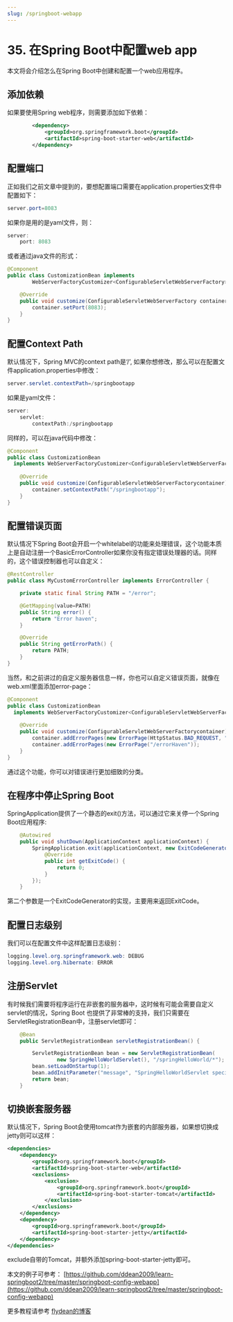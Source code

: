 ```yaml
---
slug: /springboot-webapp
---
```


# 35. 在Spring Boot中配置web app

本文将会介绍怎么在Spring Boot中创建和配置一个web应用程序。

## 添加依赖

如果要使用Spring web程序，则需要添加如下依赖：

~~~xml
        <dependency>
            <groupId>org.springframework.boot</groupId>
            <artifactId>spring-boot-starter-web</artifactId>
        </dependency>
~~~

## 配置端口

正如我们之前文章中提到的，要想配置端口需要在application.properties文件中配置如下：

~~~java
server.port=8083
~~~

如果你是用的是yaml文件，则：

~~~java
server:
    port: 8083
~~~

或者通过java文件的形式：

~~~java
@Component
public class CustomizationBean implements
        WebServerFactoryCustomizer<ConfigurableServletWebServerFactory> {

    @Override
    public void customize(ConfigurableServletWebServerFactory container) {
        container.setPort(8083);
    }
}
~~~

## 配置Context Path

默认情况下，Spring MVC的context path是‘/’, 如果你想修改，那么可以在配置文件application.properties中修改：

~~~java
server.servlet.contextPath=/springbootapp
~~~

如果是yaml文件：

~~~java
server:
    servlet:
        contextPath:/springbootapp
~~~

同样的，可以在java代码中修改：

~~~java
@Component
public class CustomizationBean
  implements WebServerFactoryCustomizer<ConfigurableServletWebServerFactory> {
  
    @Override
    public void customize(ConfigurableServletWebServerFactorycontainer) {
        container.setContextPath("/springbootapp");
    }
}
~~~

## 配置错误页面

默认情况下Spring Boot会开启一个whitelabel的功能来处理错误，这个功能本质上是自动注册一个BasicErrorController如果你没有指定错误处理器的话。同样的，这个错误控制器也可以自定义：

~~~java
@RestController
public class MyCustomErrorController implements ErrorController {

    private static final String PATH = "/error";

    @GetMapping(value=PATH)
    public String error() {
        return "Error haven";
    }

    @Override
    public String getErrorPath() {
        return PATH;
    }
}
~~~

当然，和之前讲过的自定义服务器信息一样，你也可以自定义错误页面，就像在web.xml里面添加error-page：

~~~java
@Component
public class CustomizationBean
  implements WebServerFactoryCustomizer<ConfigurableServletWebServerFactory> {
  
    @Override
    public void customize(ConfigurableServletWebServerFactorycontainer) {        
        container.addErrorPages(new ErrorPage(HttpStatus.BAD_REQUEST, "/400"));
        container.addErrorPages(new ErrorPage("/errorHaven"));
    }
}
~~~

通过这个功能，你可以对错误进行更加细致的分类。

## 在程序中停止Spring Boot

SpringApplication提供了一个静态的exit()方法，可以通过它来关停一个Spring Boot应用程序:

~~~java
    @Autowired
    public void shutDown(ApplicationContext applicationContext) {
        SpringApplication.exit(applicationContext, new ExitCodeGenerator() {
            @Override
            public int getExitCode() {
                return 0;
            }
        });
    }
~~~

第二个参数是一个ExitCodeGenerator的实现，主要用来返回ExitCode。


## 配置日志级别

我们可以在配置文件中这样配置日志级别：

~~~java
logging.level.org.springframework.web: DEBUG
logging.level.org.hibernate: ERROR
~~~

## 注册Servlet

有时候我们需要将程序运行在非嵌套的服务器中，这时候有可能会需要自定义servlet的情况，Spring Boot 也提供了非常棒的支持，我们只需要在ServletRegistrationBean中，注册servlet即可：

~~~java
    @Bean
    public ServletRegistrationBean servletRegistrationBean() {

        ServletRegistrationBean bean = new ServletRegistrationBean(
                new SpringHelloWorldServlet(), "/springHelloWorld/*");
        bean.setLoadOnStartup(1);
        bean.addInitParameter("message", "SpringHelloWorldServlet special message");
        return bean;
    }
~~~

## 切换嵌套服务器

默认情况下，Spring Boot会使用tomcat作为嵌套的内部服务器，如果想切换成jetty则可以这样：

~~~xml
<dependencies>
    <dependency>
        <groupId>org.springframework.boot</groupId>
        <artifactId>spring-boot-starter-web</artifactId>
        <exclusions>
            <exclusion>
                <groupId>org.springframework.boot</groupId>
                <artifactId>spring-boot-starter-tomcat</artifactId>
            </exclusion>
        </exclusions>
    </dependency>
    <dependency>
        <groupId>org.springframework.boot</groupId>
        <artifactId>spring-boot-starter-jetty</artifactId>
    </dependency>
</dependencies>
~~~

exclude自带的Tomcat，并额外添加spring-boot-starter-jetty即可。

本文的例子可参考： [https://github.com/ddean2009/learn-springboot2/tree/master/springboot-config-webapp](https://github.com/ddean2009/learn-springboot2/tree/master/springboot-config-webapp)

更多教程请参考 [flydean的博客](http://www.flydean.com)







